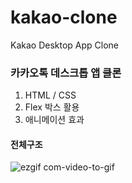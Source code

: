 # kakao-clone
 
Kakao Desktop App Clone

### 카카오톡 데스크톱 앱 클론 
1. HTML / CSS
2. Flex 박스 활용
3. 애니메이션 효과

#### 전체구조
![ezgif com-video-to-gif](https://user-images.githubusercontent.com/43735576/85972081-e654a380-ba09-11ea-88e8-d640b940e9f5.gif)
